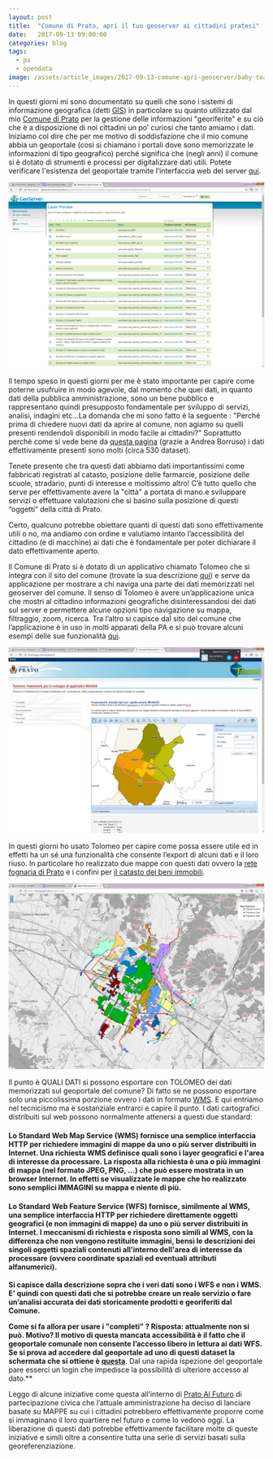 ```yaml
---
layout: post
title:  "Comune di Prato, apri il tuo geoserver ai cittadini pratesi"
date:   2017-09-13 09:00:00
categories: blog
tags:
  - pa
  - opendata
image: /assets/article_images/2017-09-13-comune-apri-geoserver/baby-tears-small-child-sad-47090.jpeg
---
```


In questi giorni mi sono documentato su quelli che sono i sistemi di informazione geografica (detti [GIS](https://it.wikipedia.org/wiki/Geographic_information_system)) in particolare su quanto utilizzato dal mio [Comune di Prato](http://www.comune.prato.it/) per la gestione delle informazioni "georiferite" e su ciò che è a disposizione di noi cittadini un po’ curiosi che tanto amiamo i dati. Iniziamo col dire che per me motivo di soddisfazione che il mio comune abbia un geoportale (così si chiamano i portali dove sono memorizzate le informazioni di tipo geografico) perché significa che (negli anni) il comune si è dotato di strumenti e processi per digitalizzare dati utili. Potete verificare l'esistenza del geoportale tramite l’interfaccia web del server [qui](http://geoserver.comune.prato.it/geoserver/web/). 

![](/assets/article_images/2017-09-13-comune-apri-geoserver/image_0.png)

Il tempo speso in questi giorni per me è stato importante per capire come poterne usufruire in modo agevole, dal momento che quei dati, in quanto dati della pubblica amministrazione, sono un bene pubblico e rappresentano quindi presupposto fondamentale per sviluppo di servizi, analisi, indagini etc...La domanda che mi sono fatto è la seguente : "Perché prima di chiedere nuovi dati da aprire al comune, non agiamo su quelli presenti rendendoli disponibili in modo facile ai cittadini?" Soprattutto perchè come si vede bene da [questa pagina](http://geoserver.comune.prato.it/geoserver/web/wicket/bookmarkable/org.geoserver.web.demo.MapPreviewPage?14) (grazie a Andrea Borruso) i dati effettivamente presenti sono molti (circa 530 dataset). 

Tenete presente che tra questi dati abbiamo dati importantissimi come fabbricati registrati al catasto, posizione delle farmarcie, posizione delle scuole, stradario, punti di interesse e moltissimo altro! C’è tutto quello che serve per effettivamente avere la "città" a portata di mano.e sviluppare servizi o effettuare valutazioni che si basino sulla posizione di questi “oggetti” della città di Prato.

Certo, qualcuno potrebbe obiettare quanti di questi dati sono effettivamente utili o no, ma andiamo con ordine e valutiamo intanto l’accessibilità del cittadino (e di macchine) ai dati che è fondamentale per poter dichiarare il dato effettivamente aperto.

Il Comune di Prato si è dotato di un applicativo chiamato Tolomeo che si integra con il sito del comune (trovate la sua descrizione [qui](http://tolomeogis.comune.prato.it/)) e serve da applicazione per mostrare a chi naviga una parte dei dati memorizzati nel geoserver del comune. Il senso di Tolomeo è avere un’applicazione unica che mostri al cittadino informazioni geografiche disinteressandosi dei dati sul server e permettere alcune opzioni tipo navigazione su mappa, filtraggio, zoom, ricerca. Tra l’altro si capisce dal sito del comune che l’applicazione è in uso in molti apparati della PA e si può trovare alcuni esempi delle sue funzionalità [qui](http://tolomeogis.comune.prato.it/esempi.php).

![](/assets/article_images/2017-09-13-comune-apri-geoserver/image_1.png)

In questi giorni ho usato Tolomeo per capire come possa essere utile ed in effetti ha un sé una funzionalità che consente l’export di alcuni dati e il loro riuso. In particolare ho realizzato due mappe con questi dati ovvero la [rete fognaria di Prato](https://iltempe.github.io/fogne/index) e i confini per [il catasto dei beni immobili](https://iltempe.github.io/mappa_base_immobili/index#11/43.8900/11.1752). 

![](/assets/article_images/2017-09-13-comune-apri-geoserver/image_2.png)

Il punto è QUALI DATI si possono esportare con TOLOMEO dei dati memorizzati sul geoportale del comune? Di fatto se ne possono esportare solo una piccolissima porzione ovvero i dati in formato [WMS](http://mappe.comune.prato.it/html/wms/). E qui entriamo nel tecnicismo ma è sostanziale entrarci e capire il punto. I dati cartografici distribuiti sul web possono normalmente attenersi a questi due standard:

#### Lo Standard **Web Map Service** (WMS) fornisce una semplice interfaccia HTTP per richiedere immagini di mappe da uno o più server distribuiti in Internet. Una richiesta WMS definisce quali sono i layer geografici e l'area di interesse da processare. La risposta alla richiesta è una o più immagini di mappa (nel formato JPEG, PNG, ...) che può essere mostrata in un browser Internet. In effetti se visualizzate le mappe che ho realizzato sono semplici IMMAGINI su mappa e niente di più.

#### Lo Standard **Web Feature Service** (WFS) fornisce, similmente al WMS, una semplice interfaccia HTTP per richiedere direttamente oggetti geografici (e non immagini di mappe) da uno o più server distribuiti in Internet. I meccanismi di richiesta e risposta sono simili al WMS, con la differenza che non vengono restituite immagini, bensì le descrizioni dei singoli oggetti spaziali contenuti all'interno dell'area di interesse da processare (ovvero coordinate spaziali ed eventuali attributi alfanumerici).

**Si capisce dalla descrizione sopra che i veri dati sono i WFS e non i WMS. E’ quindi con questi dati che si potrebbe creare un reale servizio o fare un’analisi accurata dei dati storicamente prodotti e georiferiti dal Comune.**

**Come si fa allora per usare i "completi" ?  Risposta: attualmente non si può. Motivo? Il motivo di questa mancata accessibilità è il fatto che il geoportale comunale non consente l’accesso libero in lettura ai dati WFS. Se si prova ad accedere dal geoportale ad uno di questi dataset la schermata che si ottiene è [questa](http://geoserver.comune.prato.it/geoserver/comunepo/ows?service=WFS&version=1.0.0&request=GetFeature&typeName=comunepo:cciaa_esercizi_commerciali_divisione_03&maxFeatures=50&outputFormat=csv)**. Dal una rapida ispezione del geoportale pare esserci un login che impedisce la possibilità di ulteriore accesso al dato.**

Leggo di alcune iniziative come questa all’interno di [Prato Al Futuro](http://www.pratoalfuturo.it/partecipa/il-map-contest/) di partecipazione civica che l’attuale amministrazione ha deciso di lanciare basate su MAPPE su cui i cittadini potrebbero effettivamente proporre come si immaginano il loro quartiere nel futuro e come lo vedono oggi. La liberazione di questi dati potrebbe effettivamente facilitare molte di queste iniziative e simili oltre a consentire tutta una serie di servizi basati sulla georeferenziazione.

